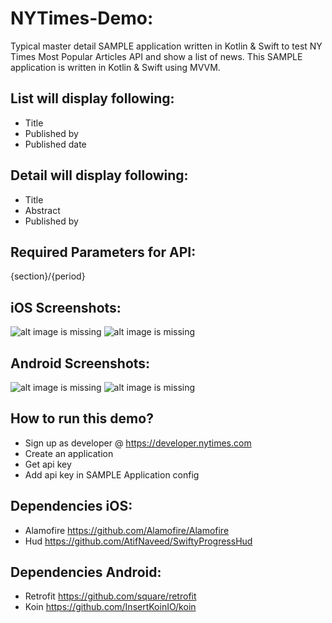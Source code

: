 # NYTimes-Demo:
Typical master detail SAMPLE application written in Kotlin & Swift to test NY Times Most Popular Articles API and show a list of news.
This SAMPLE application is written in Kotlin & Swift using MVVM. 

## List will display following:
- Title
- Published by
- Published date

## Detail will display following:
- Title
- Abstract
- Published by

## Required Parameters for API:
{section}/{period}

## iOS Screenshots:
![alt image is missing](https://res.cloudinary.com/atifcloud/image/upload/c_scale,h_763/v1571923259/4_txlstl.png)
![alt image is missing](https://res.cloudinary.com/atifcloud/image/upload/c_scale,h_763/v1571933050/7_jbg5be.png)

## Android Screenshots:
![alt image is missing](https://res.cloudinary.com/atifcloud/image/upload/c_scale,h_763/v1561289423/1_bvueuc.png)
![alt image is missing](https://res.cloudinary.com/atifcloud/image/upload/c_scale,h_763/v1561289432/2_kcacey.png)


## How to run this demo?
- Sign up as developer @ https://developer.nytimes.com
- Create an application
- Get api key
- Add api key in SAMPLE Application config

## Dependencies iOS:
- Alamofire https://github.com/Alamofire/Alamofire
- Hud https://github.com/AtifNaveed/SwiftyProgressHud

## Dependencies Android:
- Retrofit https://github.com/square/retrofit
- Koin https://github.com/InsertKoinIO/koin
